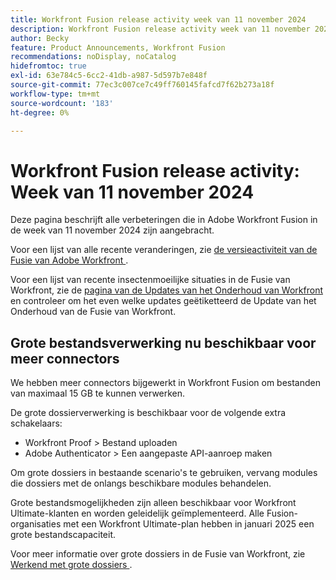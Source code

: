```yaml
---
title: Workfront Fusion release activity week van 11 november 2024
description: Workfront Fusion release activity week van 11 november 2024
author: Becky
feature: Product Announcements, Workfront Fusion
recommendations: noDisplay, noCatalog
hidefromtoc: true
exl-id: 63e784c5-6cc2-41db-a987-5d597b7e848f
source-git-commit: 77ec3c007ce7c49ff760145fafcd7f62b273a18f
workflow-type: tm+mt
source-wordcount: '183'
ht-degree: 0%

---
```


# Workfront Fusion release activity: Week van 11 november 2024

Deze pagina beschrijft alle verbeteringen die in Adobe Workfront Fusion in de week van 11 november 2024 zijn aangebracht.

Voor een lijst van alle recente veranderingen, zie [ de versieactiviteit van de Fusie van Adobe Workfront ](/help/workfront-fusion/fusion-product-releases/fusion-release-activity.md).

Voor een lijst van recente insectenmoeilijke situaties in de Fusie van Workfront, zie de [ pagina van de Updates van het Onderhoud van Workfront ](https://experienceleague.adobe.com/docs/workfront-known-issues/releases/current-updates.html?lang=nl-NL) en controleer om het even welke updates geëtiketteerd de Update van het Onderhoud van de Fusie van Workfront.

## Grote bestandsverwerking nu beschikbaar voor meer connectors

We hebben meer connectors bijgewerkt in Workfront Fusion om bestanden van maximaal 15 GB te kunnen verwerken.

De grote dossierverwerking is beschikbaar voor de volgende extra schakelaars:

* Workfront Proof > Bestand uploaden
* Adobe Authenticator > Een aangepaste API-aanroep maken

Om grote dossiers in bestaande scenario&#39;s te gebruiken, vervang modules die dossiers met de onlangs beschikbare modules behandelen.

Grote bestandsmogelijkheden zijn alleen beschikbaar voor Workfront Ultimate-klanten en worden geleidelijk geïmplementeerd. Alle Fusion-organisaties met een Workfront Ultimate-plan hebben in januari 2025 een grote bestandscapaciteit.

Voor meer informatie over grote dossiers in de Fusie van Workfront, zie [ Werkend met grote dossiers ](/help/workfront-fusion/references/scenarios/fusion-large-files.md).
